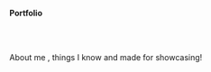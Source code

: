 **Portfolio**
<br/>
<div align="center">
<!--   <img alt="Demo" src="" /> -->
</div>
<br/>
<br/>

About me , things I know and made for showcasing!
